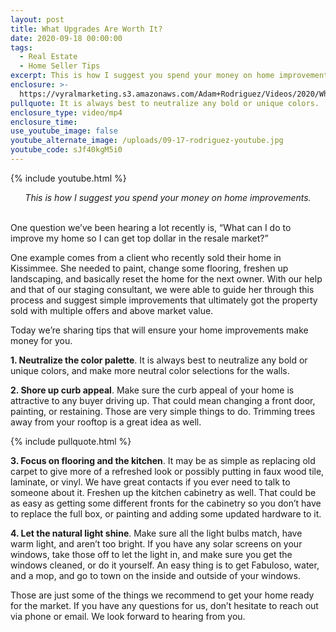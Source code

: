 ```yaml
---
layout: post
title: What Upgrades Are Worth It?
date: 2020-09-18 00:00:00
tags:
  - Real Estate
  - Home Seller Tips
excerpt: This is how I suggest you spend your money on home improvements.
enclosure: >-
  https://vyralmarketing.s3.amazonaws.com/Adam+Rodriguez/Videos/2020/What+Upgrades+Are+Worth+It_.mp4
pullquote: It is always best to neutralize any bold or unique colors.
enclosure_type: video/mp4
enclosure_time:
use_youtube_image: false
youtube_alternate_image: /uploads/09-17-rodriguez-youtube.jpg
youtube_code: sJf40kgM5i0
---
```


{% include youtube.html %}

<center><em>This is how I suggest you spend your money on home improvements.</em></center>

<br>One question we’ve been hearing a lot recently is, “What can I do to improve my home so I can get top dollar in the resale market?”

One example comes from a client who recently sold their home in Kissimmee. She needed to paint, change some flooring, freshen up landscaping, and basically reset the home for the next owner. With our help and that of our staging consultant, we were able to guide her through this process and suggest simple improvements that ultimately got the property sold with multiple offers and above market value.

Today we’re sharing tips that will ensure your home improvements make money for you.

**1\. Neutralize the color palette**. It is always best to neutralize any bold or unique colors, and make more neutral color selections for the walls.

**2\. Shore up curb appeal**. Make sure the curb appeal of your home is attractive to any buyer driving up. That could mean changing a front door, painting, or restaining. Those are very simple things to do. Trimming trees away from your rooftop is a great idea as well.

{% include pullquote.html %}

**3\. Focus on flooring and the kitchen**. It may be as simple as replacing old carpet to give more of a refreshed look or possibly putting in faux wood tile, laminate, or vinyl. We have great contacts if you ever need to talk to someone about it. Freshen up the kitchen cabinetry as well. That could be as easy as getting some different fronts for the cabinetry so you don’t have to replace the full box, or painting and adding some updated hardware to it.

**4\. Let the natural light shine**. Make sure all the light bulbs match, have warm light, and aren’t too bright. If you have any solar screens on your windows, take those off to let the light in, and make sure you get the windows cleaned, or do it yourself. An easy thing is to get Fabuloso, water, and a mop, and go to town on the inside and outside of your windows.

Those are just some of the things we recommend to get your home ready for the market. If you have any questions for us, don’t hesitate to reach out via phone or email. We look forward to hearing from you.